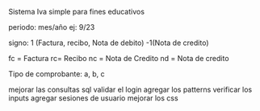 Sistema Iva simple para fines educativos

periodo:
mes/año
ej: 9/23

signo:
1 (Factura, recibo, Nota de debito)
-1(Nota de credito)

fc = Factura
rc= Recibo
nc = Nota de Credito
nd = Nota de credito

Tipo de comprobante:
a, b, c

mejorar las consultas sql
validar el login
agregar los patterns
verificar los inputs
agregar sesiones de usuario
mejorar los css



